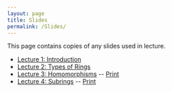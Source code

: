 ```yaml
---
layout: page
title: Slides
permalink: /Slides/
---
```


This page contains copies of any slides used in lecture.

- [Lecture 1: Introduction](../slides/Lecture1.pdf)
- [Lecture 2: Types of Rings](../slides/Lecture2.pdf)
- [Lecture 3: Homomorphisms](../slides/Lecture3.pdf) -- [Print](../slides/print_Lecture3.pdf)
- [Lecture 4: Subrings](../slides/Lecture4.pdf) -- [Print](../slides/print_Lecture4.pdf)
